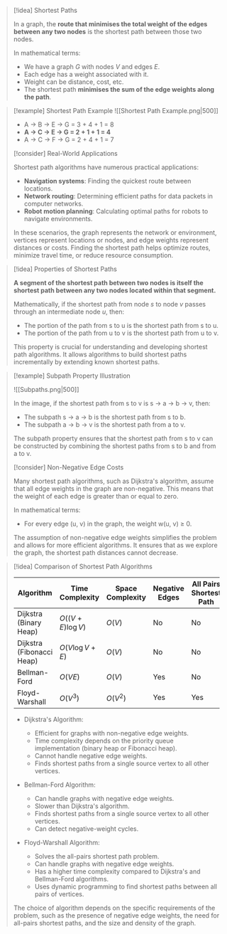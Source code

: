> [!idea] Shortest Paths
>
> In a graph, the **route that minimises the total weight of the edges between any two nodes** is the shortest path between those two nodes.
>
> In mathematical terms:
> - We have a graph $G$ with nodes $V$ and edges $E$.
> - Each edge has a weight associated with it.
> - Weight can be distance, cost, etc.
> - The shortest path **minimises the sum of the edge weights along the path**.

> [!example] Shortest Path Example
> ![[Shortest Path Example.png|500]]
>
> - A -> B -> E -> G = 3 + 4 + 1 = 8
> - **A -> C -> E -> G = 2 + 1 + 1 = 4**
> - A -> C -> F -> G = 2 + 4 + 1 = 7
>
> [!consider] Real-World Applications
>
> Shortest path algorithms have numerous practical applications:
>
> - **Navigation systems**: Finding the quickest route between locations.
> - **Network routing**: Determining efficient paths for data packets in computer networks.
> - **Robot motion planning**: Calculating optimal paths for robots to navigate environments.
>
> In these scenarios, the graph represents the network or environment, vertices represent locations or nodes, and edge weights represent distances or costs. Finding the shortest path helps optimize routes, minimize travel time, or reduce resource consumption.


> [!idea] Properties of Shortest Paths
>
> **A segment of the shortest path between two nodes is itself the shortest path between any two nodes located within that segment.**
>
> Mathematically, if the shortest path from node $s$ to node $v$ passes through an intermediate node $u$, then:
> - The portion of the path from s to u is the shortest path from s to u.
> - The portion of the path from u to v is the shortest path from u to v.
>
> This property is crucial for understanding and developing shortest path algorithms. It allows algorithms to build shortest paths incrementally by extending known shortest paths.


> [!example] Subpath Property Illustration
>
> ![[Subpaths.png|500]]
>
> In the image, if the shortest path from s to v is s → a → b → v, then:
> - The subpath s → a → b is the shortest path from s to b.
> - The subpath a → b → v is the shortest path from a to v.
>
> The subpath property ensures that the shortest path from s to v can be constructed by combining the shortest paths from s to b and from a to v.
>
> [!consider] Non-Negative Edge Costs
>
> Many shortest path algorithms, such as Dijkstra's algorithm, assume that all edge weights in the graph are non-negative. This means that the weight of each edge is greater than or equal to zero.
>
> In mathematical terms:
> - For every edge (u, v) in the graph, the weight w(u, v) ≥ 0.
>
> The assumption of non-negative edge weights simplifies the problem and allows for more efficient algorithms. It ensures that as we explore the graph, the shortest path distances cannot decrease.


> [!idea] Comparison of Shortest Path Algorithms
>
> | Algorithm           | Time Complexity                          | Space Complexity | Negative Edges | All Pairs Shortest Path |
> |---------------------|------------------------------------------|------------------|---------------|-----------------------|
> | Dijkstra (Binary Heap) | $O((V + E) \log V)$                   | $O(V)$           | No            | No                    |
> | Dijkstra (Fibonacci Heap) | $O(V \log V + E)$                  | $O(V)$           | No            | No                    |
> | Bellman-Ford        | $O(VE)$                                 | $O(V)$           | Yes           | No                    |
> | Floyd-Warshall      | $O(V^3)$                                | $O(V^2)$         | Yes           | Yes                   |
>
> - Dijkstra's Algorithm:
>   - Efficient for graphs with non-negative edge weights.
>   - Time complexity depends on the priority queue implementation (binary heap or Fibonacci heap).
>   - Cannot handle negative edge weights.
>   - Finds shortest paths from a single source vertex to all other vertices.
>
> - Bellman-Ford Algorithm:
>   - Can handle graphs with negative edge weights.
>   - Slower than Dijkstra's algorithm.
>   - Finds shortest paths from a single source vertex to all other vertices.
>   - Can detect negative-weight cycles.
>
> - Floyd-Warshall Algorithm:
>   - Solves the all-pairs shortest path problem.
>   - Can handle graphs with negative edge weights.
>   - Has a higher time complexity compared to Dijkstra's and Bellman-Ford algorithms.
>   - Uses dynamic programming to find shortest paths between all pairs of vertices.
>
> The choice of algorithm depends on the specific requirements of the problem, such as the presence of negative edge weights, the need for all-pairs shortest paths, and the size and density of the graph.
